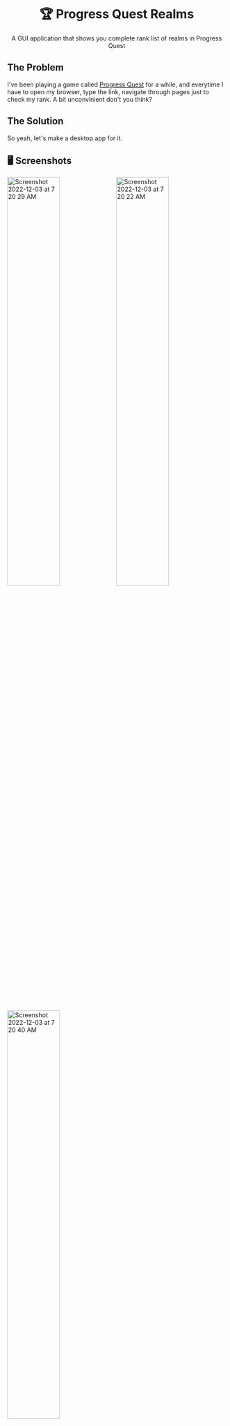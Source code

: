 <center><h1 align="center">🏆 Progress Quest Realms</h1></center>

<p align="center">A GUI application that shows you complete rank list of realms in Progress Quest</p>

## The Problem

I've been playing a game called [Progress Quest](https://progressquest.com) for a while, and everytime I have to open my browser, type the link, navigate through pages just to check my rank. A bit unconvinient don't you think?

## The Solution

So yeah, let's make a desktop app for it.

## 🖥 Screenshots

<div>
  <img width="49%" alt="Screenshot 2022-12-03 at 7 20 29 AM" src="https://user-images.githubusercontent.com/64565584/205406210-191fbd98-458f-449e-8a85-0a56522c717b.png">
  <img width="49%" alt="Screenshot 2022-12-03 at 7 20 22 AM" src="https://user-images.githubusercontent.com/64565584/205406175-1bf3cc30-afa1-41a8-9d5f-fdde6c51ab83.png">
  <img width="49%" alt="Screenshot 2022-12-03 at 7 20 40 AM" src="https://user-images.githubusercontent.com/64565584/205406220-9b5bdca6-cc74-4973-b77b-605f880ee9ed.png">
</div>

## 🔬 Technologies Used 

![skills](https://img.shields.io/badge/-Python3-FF0000?style=for-the-badge&logo=python&logoColor=white&color=blue)
![skills](https://img.shields.io/badge/-PyQT5-FF0000?style=for-the-badge&logo=qt&logoColor=white&color=green)

## ⌨️ Setup

If you want to run the website on your local machine:
1. Clone the repository: `git clone https://github.com/melvinchia3636/progressQuestRealms`.
3. Download `pyqt5`, `bs4`, 'requests` using `pip`
4. Run `python3 main.py`

## 📈 Status

This project is still fully completed. If any bugs are found, please file an issue here, and I'll resolve it ASAP.

## 💡 Inspirations 

Thanks to [Progress Quest](http://progressquest.com) for giving me this project idea, and a physical reference book of PyQt5 for giving me technical support.

## 📄 License

Copyright © 2022 Melvin Chia<br/>
Licensed under MIT.
